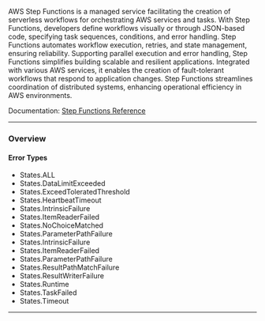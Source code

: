 AWS Step Functions is a managed service facilitating the creation of serverless workflows for orchestrating AWS services and tasks. With Step Functions, developers define workflows visually or through JSON-based code, specifying task sequences, conditions, and error handling. Step Functions automates workflow execution, retries, and state management, ensuring reliability. Supporting parallel execution and error handling, Step Functions simplifies building scalable and resilient applications. Integrated with various AWS services, it enables the creation of fault-tolerant workflows that respond to application changes. Step Functions streamlines coordination of distributed systems, enhancing operational efficiency in AWS environments.

Documentation: [Step Functions Reference](https://aws.amazon.com/step-functions/)
___
### Overview
#### Error Types
- States.ALL
- States.DataLimitExceeded
- States.ExceedToleratedThreshold
- States.HeartbeatTimeout
- States.IntrinsicFailure
- States.ItemReaderFailed
- States.NoChoiceMatched
- States.ParameterPathFailure
- States.IntrinsicFailure
- States.ItemReaderFailed
- States.ParameterPathFailure
- States.ResultPathMatchFailure
- States.ResultWriterFailure
- States.Runtime
- States.TaskFailed
- States.Timeout

___